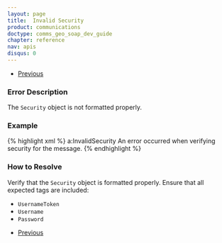 ```yaml
---
layout: page
title:  Invalid Security
product: communications
doctype: comms_geo_soap_dev_guide
chapter: reference
nav: apis
disqus: 0
---
```


<ul class="pager">
  <li class="previous"><a href="/communications/dev-guide_geo_soap/reference/errors/"><i class="glyphicon glyphicon-chevron-left"></i>Previous</a></li>
</ul>

<h3>Error Description</h3>
The <code>Security</code> object is not formatted properly.

<h3>Example</h3>
{% highlight xml %}
<s:Envelope xmlns:s="http://schemas.xmlsoap.org/soap/envelope/">
    <s:Body>
        <s:Fault>
            <faultcode xmlns:a="http://docs.oasis-open.org/wss/2004/01/oasis-200401-wss-wssecurity-secext-1.0.xsd">a:InvalidSecurity</faultcode>
            <faultstring xml:lang="en-US">An error occurred when verifying security for the message.</faultstring>
        </s:Fault>
    </s:Body>
</s:Envelope>
{% endhighlight %}

<h3>How to Resolve</h3>
Verify that the <code>Security</code> object is formatted properly.  Ensure that all expected tags are included:
<ul class="dev-guide-list">
  <li><code>UsernameToken</code></li>
  <li><code>Username</code></li>
  <li><code>Password</code></li>
</ul>

<ul class="pager">
  <li class="previous"><a href="/communications/dev-guide_geo_soap/reference/errors/"><i class="glyphicon glyphicon-chevron-left"></i>Previous</a></li>
</ul>
